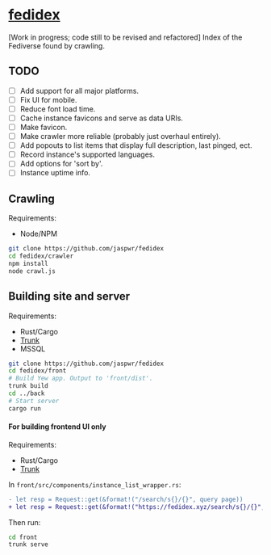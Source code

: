 # [fedidex](https://fedidex.xyz)
[Work in progress; code still to be revised and refactored] Index of the Fediverse found by crawling.
## TODO
- [ ] Add support for all major platforms.
- [ ] Fix UI for mobile.
- [ ] Reduce font load time.
- [ ] Cache instance favicons and serve as data URIs.
- [ ] Make favicon.
- [ ] Make crawler more reliable (probably just overhaul entirely).
- [ ] Add popouts to list items that display full description, last pinged, ect.
- [ ] Record instance's supported languages.
- [ ] Add options for 'sort by'.
- [ ] Instance uptime info.
## Crawling
Requirements:
* Node/NPM
```sh
git clone https://github.com/jaspwr/fedidex
cd fedidex/crawler
npm install
node crawl.js
```

## Building site and server
Requirements:
* Rust/Cargo
* [Trunk](https://trunkrs.dev/)
* MSSQL
```sh
git clone https://github.com/jaspwr/fedidex
cd fedidex/front
# Build Yew app. Output to 'front/dist'.
trunk build
cd ../back
# Start server
cargo run
```
#### For building frontend UI only
Requirements:
* Rust/Cargo
* [Trunk](https://trunkrs.dev/)

In `front/src/components/instance_list_wrapper.rs`:
```diff
- let resp = Request::get(&format!("/search/s{}/{}", query page))
+ let resp = Request::get(&format!("https://fedidex.xyz/search/s{}/{}", query page))
```
Then run:
```sh
cd front
trunk serve
```
